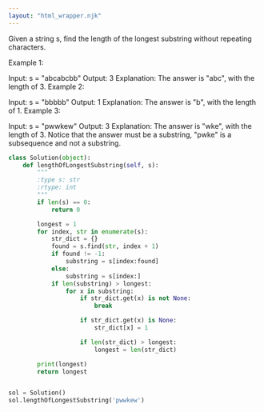 ```yaml
---
layout: "html_wrapper.njk"
---
```


Given a string s, find the length of the longest substring without repeating characters.

Example 1:

Input: s = "abcabcbb"
Output: 3
Explanation: The answer is "abc", with the length of 3.
Example 2:

Input: s = "bbbbb"
Output: 1
Explanation: The answer is "b", with the length of 1.
Example 3:

Input: s = "pwwkew"
Output: 3
Explanation: The answer is "wke", with the length of 3.
Notice that the answer must be a substring, "pwke" is a subsequence and not a substring.

````python
class Solution(object):
    def lengthOfLongestSubstring(self, s):
        """
        :type s: str
        :rtype: int
        """
        if len(s) == 0:
            return 0

        longest = 1
        for index, str in enumerate(s):
            str_dict = {}
            found = s.find(str, index + 1)
            if found != -1:
                substring = s[index:found]
            else:
                substring = s[index:]
            if len(substring) > longest:
                for x in substring:
                    if str_dict.get(x) is not None:
                        break

                    if str_dict.get(x) is None:
                        str_dict[x] = 1

                    if len(str_dict) > longest:
                        longest = len(str_dict)

        print(longest)
        return longest


sol = Solution()
sol.lengthOfLongestSubstring('pwwkew')
````
